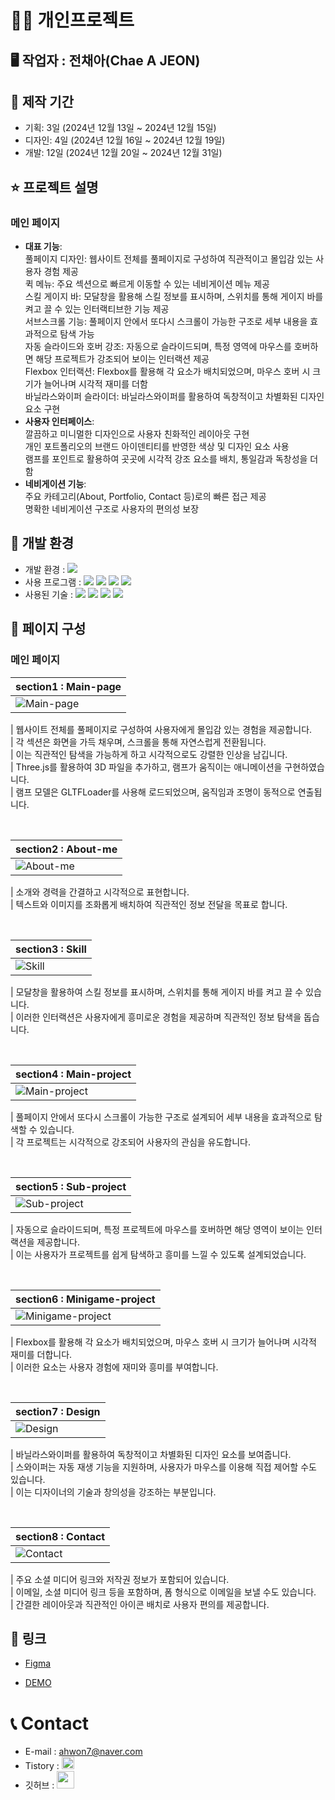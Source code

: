 # 👸🏻 개인프로젝트

## 🖥 작업자 : 전채아(Chae A JEON)

## 📅 제작 기간
- 기획: 3일 (2024년 12월 13일 ~ 2024년 12월 15일)
- 디자인: 4일 (2024년 12월 16일 ~ 2024년 12월 19일)
- 개발: 12일 (2024년 12월 20일 ~ 2024년 12월 31일)

## ⭐️ 프로젝트 설명

### 메인 페이지 
- <b>대표 기능</b>: <br>
                          풀페이지 디자인: 웹사이트 전체를 풀페이지로 구성하여 직관적이고 몰입감 있는 사용자 경험 제공<br>
                          퀵 메뉴: 주요 섹션으로 빠르게 이동할 수 있는 네비게이션 메뉴 제공<br>
                          스킬 게이지 바: 모달창을 활용해 스킬 정보를 표시하며, 스위치를 통해 게이지 바를 켜고 끌 수 있는 인터랙티브한 기능 제공<br>
                          서브스크롤 기능: 풀페이지 안에서 또다시 스크롤이 가능한 구조로 세부 내용을 효과적으로 탐색 가능<br>
                          자동 슬라이드와 호버 강조: 자동으로 슬라이드되며, 특정 영역에 마우스를 호버하면 해당 프로젝트가 강조되어 보이는 인터랙션 제공<br>
                          Flexbox 인터랙션: Flexbox를 활용해 각 요소가 배치되었으며, 마우스 호버 시 크기가 늘어나며 시각적 재미를 더함<br>
                          바닐라스와이퍼 슬라이더: 바닐라스와이퍼를 활용하여 독창적이고 차별화된 디자인 요소 구현<br>
- <b>사용자 인터페이스</b>:<br>
                   깔끔하고 미니멀한 디자인으로 사용자 친화적인 레이아웃 구현<br>
                   개인 포트폴리오의 브랜드 아이덴티티를 반영한 색상 및 디자인 요소 사용<br>
                   램프를 포인트로 활용하여 곳곳에 시각적 강조 요소를 배치, 통일감과 독창성을 더함<br>
- <b>네비게이션 기능</b>:<br>
                                       주요 카테고리(About, Portfolio, Contact 등)로의 빠른 접근 제공<br>
                                        명확한 네비게이션 구조로 사용자의 편의성 보장<br>


## 💾 개발 환경

- 개발 환경 : <img src="https://img.shields.io/badge/windows10-0078D6?style=flat-square&logo=windows10&logoColor=white"/>
- 사용 프로그램 : <img src="https://img.shields.io/badge/Vs code-007ACC?style=flat-square&logo=visualstudiocode&logoColor=white"/> <img src="https://img.shields.io/badge/Photoshop-31A8FF?style=flat-square&logo=adobephotoshop&logoColor=white"/> <img src="https://img.shields.io/badge/Illustrator-f8a829?style=flat-square&logo=adobeillustrator&logoColor=white"/> <img src="https://img.shields.io/badge/figma-F24E1E?style=flat-square&logo=figma&logoColor=white"/>
- 사용된 기술 :
  <img src="https://img.shields.io/badge/html5-E34F26?style=flat-square&logo=html5&logoColor=white"> <img src="https://img.shields.io/badge/css3-1572B6?style=flat-square&logo=css3&logoColor=white"> <img src="https://img.shields.io/badge/jQuery-0769AD?style=flat-square&logo=jQuery&logoColor=white"> <img src="https://img.shields.io/badge/JavaScript-F7DF1E?style=flat-square&logo=JavaScript&logoColor=white">



## 📝 페이지 구성

### 메인 페이지

| section1 : Main-page                                                                                              |
| :---------------------------------------------------------------------------------------------------------------------- |
| ![Main-page](https://github.com/user-attachments/assets/53fcfd5e-6ef0-49e2-8534-db7e5c4cd2e6) |

| 웹사이트 전체를 풀페이지로 구성하여 사용자에게 몰입감 있는 경험을 제공합니다.<br>
| 각 섹션은 화면을 가득 채우며, 스크롤을 통해 자연스럽게 전환됩니다.<br>
| 이는 직관적인 탐색을 가능하게 하고 시각적으로도 강렬한 인상을 남깁니다.<br>
| Three.js를 활용하여 3D 파일을 추가하고, 램프가 움직이는 애니메이션을 구현하였습니다.<br>
| 램프 모델은 GLTFLoader를 사용해 로드되었으며, 움직임과 조명이 동적으로 연출됩니다.<br>

<br>

| section2 : About-me                                                                                                 |
| :------------------------------------------------------------------------------------------------------------------------ |
| ![About-me](https://github.com/user-attachments/assets/23282e56-128e-4263-9b1f-772bb38c6dea) |

| 소개와 경력을 간결하고 시각적으로 표현합니다.<br>
| 텍스트와 이미지를 조화롭게 배치하여 직관적인 정보 전달을 목표로 합니다.<br>

<br>

| section3 : Skill                                                                                                        |
| :----------------------------------------------------------------------------------------------------------------------- |
| ![Skill](https://github.com/user-attachments/assets/10c92639-2d95-488d-9e08-78deb42f2bf6) |

| 모달창을 활용하여 스킬 정보를 표시하며, 스위치를 통해 게이지 바를 켜고 끌 수 있습니다.<br>
| 이러한 인터랙션은 사용자에게 흥미로운 경험을 제공하며 직관적인 정보 탐색을 돕습니다.

<br>

| section4 : Main-project                                                                                           |
| :--------------------------------------------------------------------------------------------------------------------- |
| ![Main-project](https://github.com/user-attachments/assets/df49f59b-3b4b-4840-b984-d9c6706ce307) |

| 풀페이지 안에서 또다시 스크롤이 가능한 구조로 설계되어 세부 내용을 효과적으로 탐색할 수 있습니다.<br>
| 각 프로젝트는 시각적으로 강조되어 사용자의 관심을 유도합니다.<br>

<br>

| section5 : Sub-project                                                                                               |
| :------------------------------------------------------------------------------------------------------------------------ |
| ![Sub-project](https://github.com/user-attachments/assets/905390cb-13dd-47dc-a8d8-3f564a98cc90) |

| 자동으로 슬라이드되며, 특정 프로젝트에 마우스를 호버하면 해당 영역이 보이는 인터랙션을 제공합니다.<br>
| 이는 사용자가 프로젝트를 쉽게 탐색하고 흥미를 느낄 수 있도록 설계되었습니다.<br>

<br>

| section6 : Minigame-project                                                                                        |
| :------------------------------------------------------------------------------------------------------------------------ |
| ![Minigame-project](https://github.com/user-attachments/assets/dde5c264-30fa-4f68-8062-245bf5d9fbe5) |

| Flexbox를 활용해 각 요소가 배치되었으며, 마우스 호버 시 크기가 늘어나며 시각적 재미를 더합니다.<br>
| 이러한 요소는 사용자 경험에 재미와 흥미를 부여합니다.<br>

<br>

| section7 : Design                                                                                                     |
| :------------------------------------------------------------------------------------------------------------------------ |
| ![Design](https://github.com/user-attachments/assets/1b72a4f3-8a13-4308-8479-2f85e3076a85) |

| 바닐라스와이퍼를 활용하여 독창적이고 차별화된 디자인 요소를 보여줍니다.<br>
| 스와이퍼는 자동 재생 기능을 지원하며, 사용자가 마우스를 이용해 직접 제어할 수도 있습니다.<br>
| 이는 디자이너의 기술과 창의성을 강조하는 부분입니다.<br>

<br>

| section8 : Contact                                                                                                          |
| :------------------------------------------------------------------------------------------------------------------------------ |
| ![Contact](https://github.com/user-attachments/assets/7b2954c2-9431-4fc3-b41c-abf5dec6b12d) |

|  주요 소셜 미디어 링크와 저작권 정보가 포함되어 있습니다.<br>
|  이메일, 소셜 미디어 링크 등을 포함하며, 폼 형식으로 이메일을 보낼 수도 있습니다.<br>
|  간결한 레이아웃과 직관적인 아이콘 배치로 사용자 편의를 제공합니다.<br>


## 🔗 링크

- [Figma](https://www.figma.com/design/O8IpV9A3OqZvtqM7oeTw5U/%EA%B0%9C%EC%9D%B8%ED%8F%AC%ED%8A%B8%ED%8F%B4%EB%A6%AC%EC%98%A4?node-id=0-1&t=u1x1J8mbiZgTn7gk-1)
  
- [DEMO](https://jeon-chaea.github.io/chaea_portfolio/)


# 📞 Contact

- E-mail : ahwon7@naver.com
- Tistory : <a href="https://chaea-note.tistory.com/">
  <img src="https://i.namu.wiki/i/CNVaHZuf0Gh8FzOCf15jCbi5hULtTNYHUrf_5U2bD-uAbShxafelnrNhFULo7O0JAZeTTq6_bSveUA5mOVtlyQ.svg" height="20px"/>
  </a>
- 깃허브 : <a href="https://github.com/Jeon-ChaeA">
  <img src="https://user-images.githubusercontent.com/68724828/185908612-22f4d219-78a7-4de7-bb02-deecaa63bffa.png" height="28px"/>
  </a>
